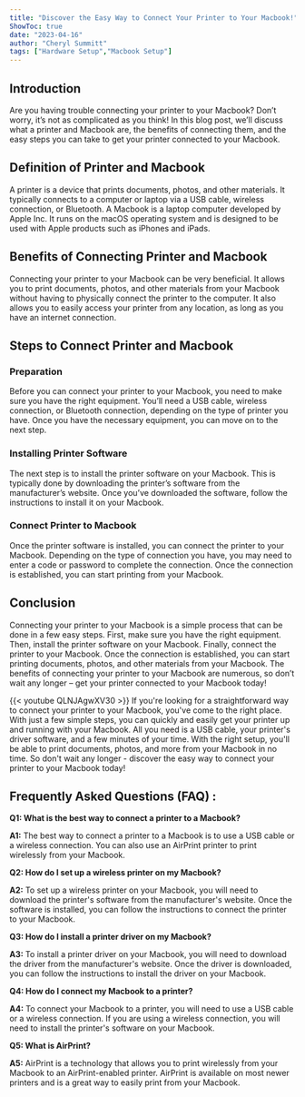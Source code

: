 ```yaml
---
title: "Discover the Easy Way to Connect Your Printer to Your Macbook!"
ShowToc: true 
date: "2023-04-16"
author: "Cheryl Summitt" 
tags: ["Hardware Setup","Macbook Setup"]
---
```

## Introduction

Are you having trouble connecting your printer to your Macbook? Don’t worry, it’s not as complicated as you think! In this blog post, we’ll discuss what a printer and Macbook are, the benefits of connecting them, and the easy steps you can take to get your printer connected to your Macbook. 

## Definition of Printer and Macbook

A printer is a device that prints documents, photos, and other materials. It typically connects to a computer or laptop via a USB cable, wireless connection, or Bluetooth. A Macbook is a laptop computer developed by Apple Inc. It runs on the macOS operating system and is designed to be used with Apple products such as iPhones and iPads. 

## Benefits of Connecting Printer and Macbook

Connecting your printer to your Macbook can be very beneficial. It allows you to print documents, photos, and other materials from your Macbook without having to physically connect the printer to the computer. It also allows you to easily access your printer from any location, as long as you have an internet connection. 

## Steps to Connect Printer and Macbook

### Preparation

Before you can connect your printer to your Macbook, you need to make sure you have the right equipment. You’ll need a USB cable, wireless connection, or Bluetooth connection, depending on the type of printer you have. Once you have the necessary equipment, you can move on to the next step. 

### Installing Printer Software

The next step is to install the printer software on your Macbook. This is typically done by downloading the printer’s software from the manufacturer’s website. Once you’ve downloaded the software, follow the instructions to install it on your Macbook. 

### Connect Printer to Macbook

Once the printer software is installed, you can connect the printer to your Macbook. Depending on the type of connection you have, you may need to enter a code or password to complete the connection. Once the connection is established, you can start printing from your Macbook. 

## Conclusion

Connecting your printer to your Macbook is a simple process that can be done in a few easy steps. First, make sure you have the right equipment. Then, install the printer software on your Macbook. Finally, connect the printer to your Macbook. Once the connection is established, you can start printing documents, photos, and other materials from your Macbook. The benefits of connecting your printer to your Macbook are numerous, so don’t wait any longer – get your printer connected to your Macbook today!

{{< youtube QLNJAgwXV30 >}} 
If you're looking for a straightforward way to connect your printer to your Macbook, you've come to the right place. With just a few simple steps, you can quickly and easily get your printer up and running with your Macbook. All you need is a USB cable, your printer's driver software, and a few minutes of your time. With the right setup, you'll be able to print documents, photos, and more from your Macbook in no time. So don't wait any longer - discover the easy way to connect your printer to your Macbook today!

## Frequently Asked Questions (FAQ) :
**Q1: What is the best way to connect a printer to a Macbook?**

**A1:** The best way to connect a printer to a Macbook is to use a USB cable or a wireless connection. You can also use an AirPrint printer to print wirelessly from your Macbook.

**Q2: How do I set up a wireless printer on my Macbook?**

**A2:** To set up a wireless printer on your Macbook, you will need to download the printer's software from the manufacturer's website. Once the software is installed, you can follow the instructions to connect the printer to your Macbook.

**Q3: How do I install a printer driver on my Macbook?**

**A3:** To install a printer driver on your Macbook, you will need to download the driver from the manufacturer's website. Once the driver is downloaded, you can follow the instructions to install the driver on your Macbook.

**Q4: How do I connect my Macbook to a printer?**

**A4:** To connect your Macbook to a printer, you will need to use a USB cable or a wireless connection. If you are using a wireless connection, you will need to install the printer's software on your Macbook.

**Q5: What is AirPrint?**

**A5:** AirPrint is a technology that allows you to print wirelessly from your Macbook to an AirPrint-enabled printer. AirPrint is available on most newer printers and is a great way to easily print from your Macbook.





